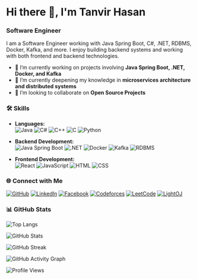 # Hi there 👋, I'm Tanvir Hasan

### Software Engineer

I am a Software Engineer working with Java Spring Boot, C#, .NET, RDBMS, Docker, Kafka, and more. I enjoy building backend systems and working with both frontend and backend technologies.

- 🔭 I’m currently working on projects involving **Java Spring Boot, .NET, Docker, and Kafka**  
- 🌱 I’m currently deepening my knowledge in **microservices architecture and distributed systems**  
- 🤝 I’m looking to collaborate on **Open Source Projects**  

### 🛠️ Skills
- **Languages:**  
  ![Java](https://img.shields.io/badge/-Java-05122A?style=flat&logo=java)
  ![C#](https://img.shields.io/badge/-C%23-05122A?style=flat&logo=csharp)
  ![C++](https://img.shields.io/badge/-C++-05122A?style=flat&logo=cplusplus)
  ![C](https://img.shields.io/badge/-C-05122A?style=flat&logo=c)
  ![Python](https://img.shields.io/badge/-Python-05122A?style=flat&logo=python)

- **Backend Development:**  
  ![Java Spring Boot](https://img.shields.io/badge/-Spring%20Boot-05122A?style=flat&logo=spring)
  ![.NET](https://img.shields.io/badge/-.NET-05122A?style=flat&logo=dotnet)
  ![Docker](https://img.shields.io/badge/-Docker-05122A?style=flat&logo=docker)
  ![Kafka](https://img.shields.io/badge/-Kafka-05122A?style=flat&logo=apachekafka)
  ![RDBMS](https://img.shields.io/badge/-RDBMS-05122A?style=flat&logo=mysql)

- **Frontend Development:**  
  ![React](https://img.shields.io/badge/-React-05122A?style=flat&logo=react)
  ![JavaScript](https://img.shields.io/badge/-JavaScript-05122A?style=flat&logo=javascript)
  ![HTML](https://img.shields.io/badge/-HTML-05122A?style=flat&logo=html5)
  ![CSS](https://img.shields.io/badge/-CSS-05122A?style=flat&logo=css3)

### 🌐 Connect with Me
[![GitHub](https://img.shields.io/badge/GitHub-05122A?style=flat&logo=github)](https://github.com/mississippii)
[![LinkedIn](https://img.shields.io/badge/LinkedIn-05122A?style=flat&logo=linkedin)](https://www.linkedin.com/in/hasantanvir/)
[![Facebook](https://img.shields.io/badge/Facebook-05122A?style=flat&logo=facebook)](https://www.facebook.com/godfather.jan.14)
[![Codeforces](https://img.shields.io/badge/Codeforces-05122A?style=flat&logo=codeforces)](https://codeforces.com/profile/Veer)
[![LeetCode](https://img.shields.io/badge/LeetCode-05122A?style=flat&logo=leetcode)](https://leetcode.com/__Veer/)
[![LightOJ](https://img.shields.io/badge/LightOJ-05122A?style=flat&logo=lightoj)](https://lightoj.com/user/yourusername)


### 📊 GitHub Stats
![Top Langs](https://github-readme-stats.vercel.app/api/top-langs/?username=mississippii&layout=compact&theme=gotham&v=2)

![GitHub Stats](https://github-readme-stats.vercel.app/api?username=mississippii&theme=gotham&show_icons=true&count_private=true&v=2)

![GitHub Streak](https://streak-stats.demolab.com/?user=mississippii&theme=gotham)

![GitHub Activity Graph](https://github-readme-activity-graph.vercel.app/graph?username=mississippii&theme=gotham)

![Profile Views](https://komarev.com/ghpvc/?username=mississippii&color=blue&style=flat)
